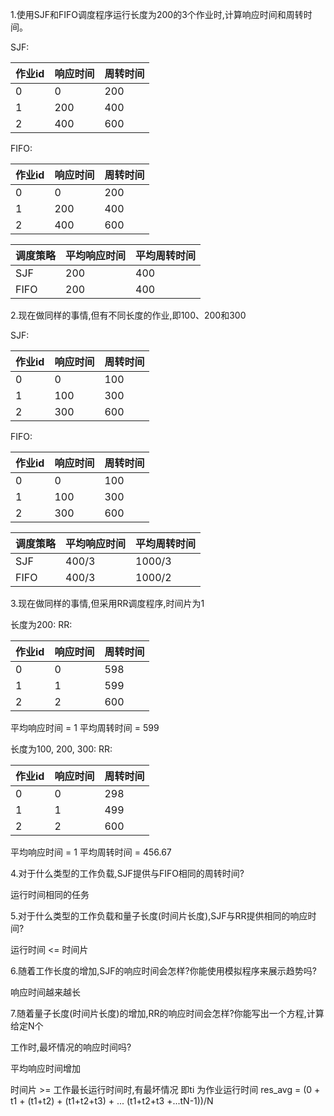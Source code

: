 1.使用SJF和FIFO调度程序运行长度为200的3个作业时,计算响应时间和周转时间。

SJF:
    
| 作业id  | 响应时间 | 周转时间 |
| ---    | --- | --- |
|  0     |  0   |  200   |
|  1     |  200   |  400  |
|  2     |   400  |  600  |    
   
FIFO:
    
| 作业id  | 响应时间 | 周转时间 |
| ---    | ---   | --- |
|  0     |  0    |  200   |
|  1     |  200   |  400  |
|  2     |   400  |  600  |
    
| 调度策略 | 平均响应时间 | 平均周转时间 |
| ---  | --- | --- |
|  SJF | 200 | 400 |
|  FIFO  | 200 | 400 |
   
2.现在做同样的事情,但有不同长度的作业,即100、200和300

SJF:
    
| 作业id  | 响应时间 | 周转时间 |
| ---    | --- | --- |
|  0     |  0   |  100   |
|  1     |  100   |  300  |
|  2     |   300  |  600  |    
   
FIFO:
    
| 作业id  | 响应时间 | 周转时间 |
| ---    | --- | --- |
|  0     |  0   |  100   |
|  1     |  100   |  300  |
|  2     |   300  |  600  |    
    
| 调度策略 | 平均响应时间 | 平均周转时间 |
| ---  | --- | --- |
|  SJF | 400/3 | 1000/3 |
|  FIFO  | 400/3 | 1000/2 |


3.现在做同样的事情,但采用RR调度程序,时间片为1

长度为200:
RR:
    
| 作业id  | 响应时间 | 周转时间 |
| ---    | --- | --- |
|  0     |  0   |  598   |
|  1     |  1   |  599  |
|  2     |   2  |  600  |    
    
平均响应时间 = 1
平均周转时间 = 599


长度为100, 200, 300:
RR:
    
| 作业id  | 响应时间 | 周转时间 |
| ---    | --- | --- |
|  0     |  0   |  298  |
|  1     |  1   |  499  |
|  2     |   2  |  600  |    
    
平均响应时间  = 1
平均周转时间  = 456.67

4.对于什么类型的工作负载,SJF提供与FIFO相同的周转时间?

运行时间相同的任务

5.对于什么类型的工作负载和量子长度(时间片长度),SJF与RR提供相同的响应时间?

运行时间 <= 时间片


6.随着工作长度的增加,SJF的响应时间会怎样?你能使用模拟程序来展示趋势吗?

响应时间越来越长

7.随着量子长度(时间片长度)的增加,RR的响应时间会怎样?你能写出一个方程,计算给定N个

工作时,最坏情况的响应时间吗?

平均响应时间增加

时间片 >= 工作最长运行时间时,有最坏情况
即ti 为作业运行时间
res_avg = (0 + t1 + (t1+t2) + (t1+t2+t3) + ... (t1+t2+t3 +...tN-1))/N
